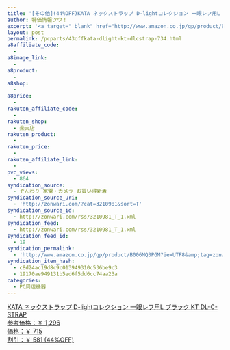 ```yaml
---
title: '[その他](44%OFF)KATA ネックストラップ D-lightコレクション 一眼レフ用L ブラック KT DL-C-STRAP ￥715'
author: 特価情報ツウ！
excerpt: '<a target="_blank" href="http://www.amazon.co.jp/gp/product/B006MQ3PGM?ie=UTF8&amp;tag=zonwari-22&amp;linkCode=as2&amp;camp=247&amp;creative=7399&amp;creativeASIN=B006MQ3PGM"><img src="http://ecx.images-amazon.com/images/I/41hoGMCrAzL._SL100_.jpg"><br>KATA &#12493;&#12483;&#12463;&#12473;&#12488;&#12521;&#12483;&#12503; D-light&#12467;&#12524;&#12463;&#12471;&#12519;&#12531; &#19968;&#30524;&#12524;&#12501;&#29992;L &#12502;&#12521;&#12483;&#12463; KT DL-C-STRAP<br>&#21442;&#32771;&#20385;&#26684;&#65306;&#65509; 1,296<br>&#20385;&#26684;&#65306;&#65509; 715<br>&#21106;&#24341;&#65306;&#65509; 581 (44%OFF)</a>'
layout: post
permalink: /pcparts/43offkata-dlight-kt-dlcstrap-734.html
a8affiliate_code:
  - 
a8image_link:
  - 
a8product:
  - 
a8shop:
  - 
a8price:
  - 
rakuten_affiliate_code:
  - 
rakuten_shop:
  - 楽天店
rakuten_product:
  - 
rakuten_price:
  - 
rakuten_affiliate_link:
  - 
pvc_views:
  - 864
syndication_source:
  - ぞんわり 家電・カメラ お買い得新着
syndication_source_uri:
  - 'http://zonwari.com/?cat=3210981&sort=T'
syndication_source_id:
  - http://zonwari.com/rss/3210981_T_1.xml
syndication_feed:
  - http://zonwari.com/rss/3210981_T_1.xml
syndication_feed_id:
  - 19
syndication_permalink:
  - 'http://www.amazon.co.jp/gp/product/B006MQ3PGM?ie=UTF8&amp;tag=zonwari-22&amp;linkCode=as2&amp;camp=247&amp;creative=7399&amp;creativeASIN=B006MQ3PGM'
syndication_item_hash:
  - c8d24ac19d8c9c013949310c536be9c3
  - 19170ae949131b5ed6f5dd6cc74aa23a
categories:
  - PC周辺機器
---
```

[<img src='http://i1.wp.com/ecx.images-amazon.com/images/I/41hoGMCrAzL._SL150_.jpg?w=546' title="" alt="" data-recalc-dims="1" />  
KATA ネックストラップ D-lightコレクション 一眼レフ用L ブラック KT DL-C-STRAP  
参考価格：￥ 1,296  
価格：￥ 715  
割引：￥ 581 (44%OFF)][1]

 [1]: http://www.amazon.co.jp/gp/product/B006MQ3PGM?ie=UTF8&#038;tag=tokkajohotsu-22&#038;linkCode=as2&#038;camp=247&#038;creative=7399&#038;creativeASIN=B006MQ3PGM